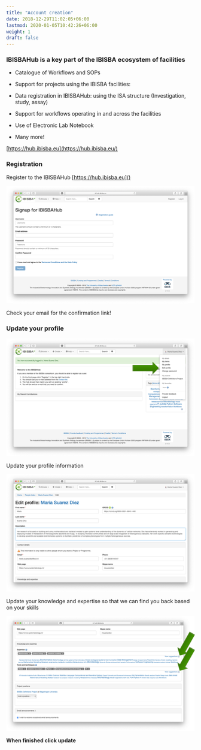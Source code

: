 ```yaml
---
title: "Account creation"
date: 2018-12-29T11:02:05+06:00
lastmod: 2020-01-05T10:42:26+06:00
weight: 1
draft: false
---
```



### IBISBAHub is a key part of the IBISBA ecosystem of facilities  

- Catalogue of Workflows and SOPs

- Support for projects using the IBISBA facilities:

- Data registration in IBISBAHub: using the ISA structure (Investigation, study, assay)

- Support for workflows operating in and across the facilities

- Use of Electronic Lab Notebook

- Many more! 



[https://hub.ibisba.eu](https://hub.ibisba.eu/)


### Registration

Register to the IBISBAHub [https://hub.ibisba.eu]()

<img src="Signup.png" alt="Concept" style="zoom:100%;" />

Check your email for the confirmation link! 

### Update your profile

<img src="ToProfile.png" alt="Concept" style="zoom:100%;" />

Update your profile information

<img src="Profile.png" alt="Concept" style="zoom:100%;" />

Update your knowledge and expertise so that we can find you back based on your skills

<img src="KnowledgeExpertise.png" alt="Concept" style="zoom:100%;" />

**When finished click update**


